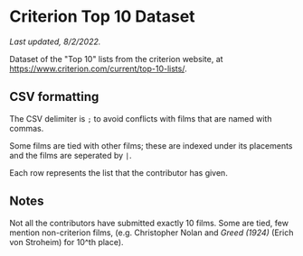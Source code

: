 # Criterion Top 10 Dataset

*Last updated, 8/2/2022.*

Dataset of the "Top 10" lists from the criterion website, at https://www.criterion.com/current/top-10-lists/.

## CSV formatting

The CSV delimiter is `;` to avoid conflicts with films that are named with commas.

Some films are tied with other films; these are indexed under its placements and the films are seperated by `|`.

Each row represents the list that the contributor has given.

## Notes

Not all the contributors have submitted exactly 10 films. Some are tied, few mention non-criterion films,
(e.g. Christopher Nolan and *Greed (1924)* (Erich von Stroheim) for 10^th place).